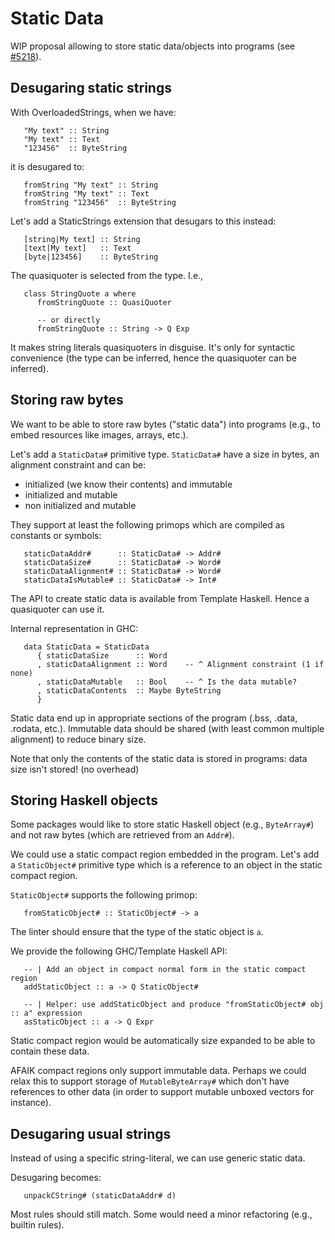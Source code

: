 # Static Data



WIP proposal allowing to store static data/objects into programs (see [\#5218](https://gitlab.staging.haskell.org/ghc/ghc/issues/5218)).


## Desugaring static strings



With OverloadedStrings, when we have:


```
   "My text" :: String
   "My text" :: Text
   "123456"  :: ByteString
```


it is desugared to:


```
   fromString "My text" :: String
   fromString "My text" :: Text
   fromString "123456"  :: ByteString
```


Let's add a StaticStrings extension that desugars to this instead:


```
   [string|My text] :: String
   [text|My text]   :: Text
   [byte|123456]    :: ByteString
```


The quasiquoter is selected from the type. I.e.,


```
   class StringQuote a where
      fromStringQuote :: QuasiQuoter

      -- or directly
      fromStringQuote :: String -> Q Exp
```


It makes string literals quasiquoters in disguise. It's only for syntactic convenience (the type can be inferred, hence the quasiquoter can be inferred).


## Storing raw bytes



We want to be able to store raw bytes ("static data") into programs (e.g., to
embed resources like images, arrays, etc.).



Let's add a `StaticData#` primitive type. `StaticData#` have a size in bytes, an
alignment constraint and can be:


- initialized (we know their contents) and immutable
- initialized and mutable
- non initialized and mutable


They support at least the following primops which are compiled as constants or
symbols:


```
   staticDataAddr#      :: StaticData# -> Addr#
   staticDataSize#      :: StaticData# -> Word#
   staticDataAlignment# :: StaticData# -> Word#
   staticDataIsMutable# :: StaticData# -> Int#
```


The API to create static data is available from Template Haskell. Hence a
quasiquoter can use it.



Internal representation in GHC:


```
   data StaticData = StaticData
      { staticDataSize      :: Word
      , staticDataAlignment :: Word    -- ^ Alignment constraint (1 if none)
      , staticDataMutable   :: Bool    -- ^ Is the data mutable?
      , staticDataContents  :: Maybe ByteString
      }
```


Static data end up in appropriate sections of the program (.bss, .data, .rodata, etc.).
Immutable data should be shared (with least common multiple alignment) to reduce
binary size.



Note that only the contents of the static data is stored in programs: data size
isn't stored! (no overhead)


## Storing Haskell objects



Some packages would like to store static Haskell object (e.g., `ByteArray#`) and not raw bytes (which are retrieved from an
`Addr#`).



We could use a static compact region embedded in the program. Let's add a
`StaticObject#` primitive type which is a reference to an object in the static
compact region.



`StaticObject#` supports the following primop:


```
   fromStaticObject# :: StaticObject# -> a
```


The linter should ensure that the type of the static object is `a`.



We provide the following GHC/Template Haskell API:


```
   -- | Add an object in compact normal form in the static compact region
   addStaticObject :: a -> Q StaticObject#

   -- | Helper: use addStaticObject and produce "fromStaticObject# obj :: a" expression
   asStaticObject :: a -> Q Expr
```


Static compact region would be automatically size expanded to be able to contain
these data.



AFAIK compact regions only support immutable data. Perhaps we could relax this
to support storage of `MutableByteArray#` which don't have references to other data
(in order to support mutable unboxed vectors for instance).


## Desugaring usual strings



Instead of using a specific string-literal, we can use generic static data.



Desugaring becomes:


```
   unpackCString# (staticDataAddr# d)
```


Most rules should still match. Some would need a minor refactoring (e.g.,
builtin rules).


